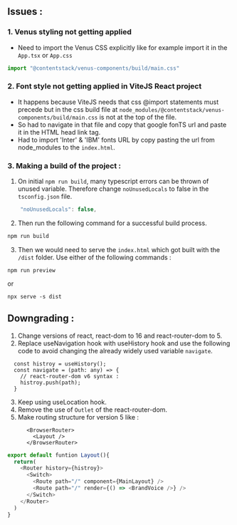 ## Issues :

### 1. Venus styling not getting applied 

- Need to import the Venus CSS explicitly like for example import it in the `App.tsx` or `App.css` 
```js
import "@contentstack/venus-components/build/main.css"
```

### 2. Font style not getting applied in ViteJS React project

- It happens because ViteJS needs that css @import statements must precede but in the css build file at `node_modules/@contentstack/venus-components/build/main.css` is not at the top of the file.
- So had to navigate in that file and copy that google fonTS url and paste it in the HTML head link tag.
- Had to import 'Inter' & 'IBM' fonts URL by copy pasting the url from node_modules to the `index.html`.

### 3. Making a build of the project :

1. On initial `npm run build`, many typescript errors can be thrown of unused variable. Therefore change `noUnusedLocals` to false in the `tsconfig.json` file. 
```js
    "noUnusedLocals": false,
```
2. Then run the following command for a successful build process.
```bash
npm run build
```
3. Then we would need to serve the `index.html` which got built with the `/dist` folder. Use either of the following commands :
```
npm run preview
```
or
```
npx serve -s dist
```

## Downgrading :

1. Change versions of react, react-dom to 16 and react-router-dom to 5. 
2. Replace useNavigation hook with useHistory hook and use the following code to avoid changing the already widely used variable `navigate`.
```
  const histroy = useHistory();
  const navigate = (path: any) => {
    // react-router-dom v6 syntax :
    histroy.push(path);
  }
```
3. Keep using useLocation hook.
4. Remove the use of `Outlet` of the react-router-dom.
5. Make routing structure for version 5 like :
```
      <BrowserRouter>
        <Layout />
      </BrowserRouter>
```
```js
export default funtion Layout(){
  return(
    <Router history={histroy}>
      <Switch>
        <Route path="/" component={MainLayout} />
        <Route path="/" render={() => <BrandVoice />} />
      </Switch>
    </Router>
  )
}
```
